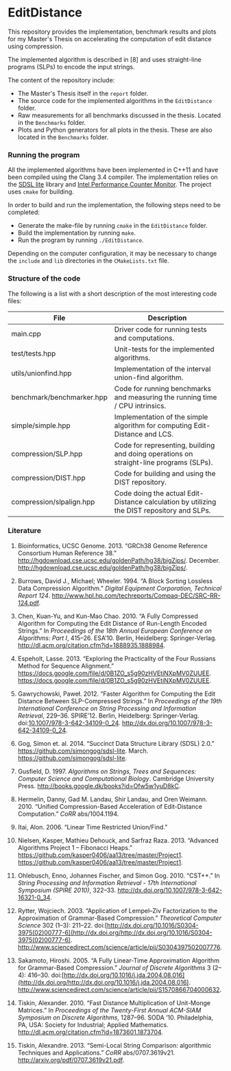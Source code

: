 EditDistance
============

This repository provides the implementation, benchmark results and plots for my Master's Thesis on accelerating the computation of edit distance using compression.

The implemented algorithm is described in [8] and uses straight-line programs (SLPs) to encode the input strings.

The content of the repository include:
 - The Master's Thesis itself in the `report` folder.
 - The source code for the implemented algorithms in the `EditDistance` folder.
 - Raw measurements for all benchmarks discussed in the thesis. Located in the `Benchmarks` folder.
 - Plots and Python generators for all plots in the thesis. These are also located in the `Benchmarks` folder.
 

### Running the program
All the implemented algorithms have been implemented in C++11 and have been compiled using the Clang 3.4 compiler. The implementation relies on the [SDSL lite](https://github.com/simongog/sdsl-lite) library and [Intel Performance Counter Monitor](https://software.intel.com/en-us/articles/intel-performance-counter-monitor-a-better-way-to-measure-cpu-utilization). The project uses `cmake` for building.

In order to build and run the implementation, the following steps need to be completed:
 - Generate the make-file by running `cmake` in the `EditDistance` folder.
 - Build the implementation by running `make`.
 - Run the program by running `./EditDistance`.

Depending on the computer configuration, it may be necessary to change the `include` and `lib` directories in the `CMakeLists.txt` file.

### Structure of the code
The following is a list with a short description of the most interesting code files:

| File | Description |
| --- | --- |
| main.cpp | Driver code for running tests and computations. |
| test/tests.hpp | Unit-tests for the implemented algorithms. |
| utils/unionfind.hpp | Implementation of the interval union-find algorithm. |
| benchmark/benchmarker.hpp | Code for running benchmarks and measuring the running time / CPU intrinsics. |
| simple/simple.hpp | Implementation of the simple algorithm for computing Edit-Distance and LCS. |
| compression/SLP.hpp | Code for representing, building and doing operations on straight-line programs (SLPs). |
| compression/DIST.hpp | Code for building and using the DIST repository. |
| compression/slpalign.hpp | Code doing the actual Edit-Distance calculation by utilizing the DIST repository and SLPs. |

### Literature
1. Bioinformatics, UCSC Genome. 2013. “GRCh38 Genome Reference Consortium Human Reference 38.” <http://hgdownload.cse.ucsc.edu/goldenPath/hg38/bigZips/>. December. <http://hgdownload.cse.ucsc.edu/goldenPath/hg38/bigZips/>.

2. Burrows, David J., Michael; Wheeler. 1994. “A Block Sorting Lossless Data Compression Algorithm.” *Digital Equipment Corporation, Technical Report 124*. <http://www.hpl.hp.com/techreports/Compaq-DEC/SRC-RR-124.pdf>.

3. Chen, Kuan-Yu, and Kun-Mao Chao. 2010. “A Fully Compressed Algorithm for Computing the Edit Distance of Run-Length Encoded Strings.” In *Proceedings of the 18th Annual European Conference on Algorithms: Part I*, 415–26. ESA’10. Berlin, Heidelberg: Springer-Verlag. <http://dl.acm.org/citation.cfm?id=1888935.1888984>.

4. Espeholt, Lasse. 2013. “Exploring the Practicality of the Four Russians Method for Sequence Alignment.” <https://docs.google.com/file/d/0B1ZO_s5g90zHVEtiNXpMV0ZUUEE>. <https://docs.google.com/file/d/0B1ZO_s5g90zHVEtiNXpMV0ZUUEE>.

5. Gawrychowski, Paweł. 2012. “Faster Algorithm for Computing the Edit Distance Between SLP-Compressed Strings.” In *Proceedings of the 19th International Conference on String Processing and Information Retrieval*, 229–36. SPIRE’12. Berlin, Heidelberg: Springer-Verlag. doi:[10.1007/978-3-642-34109-0\_24](http://dx.doi.org/10.1007/978-3-642-34109-0_24). <http://dx.doi.org/10.1007/978-3-642-34109-0_24>.

6. Gog, Simon et. al. 2014. “Succinct Data Structure Library (SDSL) 2.0.” <https://github.com/simongog/sdsl-lite>. March. <https://github.com/simongog/sdsl-lite>.

7. Gusfield, D. 1997. *Algorithms on Strings, Trees and Sequences: Computer Science and Computational Biology*. Cambridge University Press. <http://books.google.dk/books?id=Ofw5w1yuD8kC>.

8. Hermelin, Danny, Gad M. Landau, Shir Landau, and Oren Weimann. 2010. “Unified Compression-Based Acceleration of Edit-Distance Computation.” *CoRR* abs/1004.1194.

9. Itai, Alon. 2006. “Linear Time Restricted Union/Find.”

10. Nielsen, Kasper, Mathieu Dehouck, and Sarfraz Raza. 2013. “Advanced Algorithms Project 1 – Fibonacci Heaps.” <https://github.com/kasper0406/aa13/tree/master/Project1>. <https://github.com/kasper0406/aa13/tree/master/Project1>.

11. Ohlebusch, Enno, Johannes Fischer, and Simon Gog. 2010. “CST++.” In *String Processing and Information Retrieval - 17th International Symposium (SPIRE 2010)*, 322–33. <http://dx.doi.org/10.1007/978-3-642-16321-0_34>.

12. Rytter, Wojciech. 2003. “Application of Lempel–Ziv Factorization to the Approximation of Grammar-Based Compression.” *Theoretical Computer Science* 302 (1–3): 211–22. doi:[http://dx.doi.org/10.1016/S0304-3975(02)00777-6](http://dx.doi.org/http://dx.doi.org/10.1016/S0304-3975(02)00777-6). <http://www.sciencedirect.com/science/article/pii/S0304397502007776>.

13. Sakamoto, Hiroshi. 2005. “A Fully Linear-Time Approximation Algorithm for Grammar-Based Compression.” *Journal of Discrete Algorithms* 3 (2–4): 416–30. doi:[http://dx.doi.org/10.1016/j.jda.2004.08.016](http://dx.doi.org/http://dx.doi.org/10.1016/j.jda.2004.08.016). <http://www.sciencedirect.com/science/article/pii/S1570866704000632>.

14. Tiskin, Alexander. 2010. “Fast Distance Multiplication of Unit-Monge Matrices.” In *Proceedings of the Twenty-First Annual ACM-SIAM Symposium on Discrete Algorithms*, 1287–96. SODA ’10. Philadelphia, PA, USA: Society for Industrial; Applied Mathematics. <http://dl.acm.org/citation.cfm?id=1873601.1873704>.

15. Tiskin, Alexandre. 2013. “Semi-Local String Comparison: algorithmic Techniques and Applications.” *CoRR* abs/0707.3619v21. <http://arxiv.org/pdf/0707.3619v21.pdf>.
